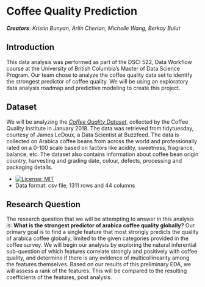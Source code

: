 # Coffee Quality Prediction

***Creators***: *Kristin Bunyan, Arlin Cherian, Michelle Wang, Berkay Bulut*




## Introduction 

This data analysis was performed as part of the DSCI 522, Data Workflow course at the University of British Columbia’s Master of Data Science Program. Our team chose to analyze the coffee quality data set to identify the strongest predictor of coffee quality. We will be using an exploratory data analysis roadmap and predictive modeling to create this project. 




## Dataset

We will be analyzing the *[Coffee Quality Dataset](https://github.com/jldbc/coffee-quality-database)*, collected by the Coffee Quality Institute in January 2018. The data was retrieved from tidytuesday, courtesy of James LeDoux, a Data Scientist at Buzzfeed. The data is collected on Arabica coffee beans from across the world and professionally rated on a 0-100 scale based on factors like acidity, sweetness, fragrance, balance, etc. The dataset also contains information about coffee bean origin country, harvesting and grading date, colour, defects, processing and packaging details.  
* [![License: MIT](https://img.shields.io/badge/License-MIT-yellow.svg)](https://opensource.org/licenses/MIT)
* Data format: csv file, 1311 rows and 44 columns



## Research Question

The research question that we will be attempting to answer in this analysis is: **What is the strongest predictor of arabica coffee quality globally?**
Our primary goal is to find a single feature that most strongly predicts the quality of arabica coffee globally, limited to the given categories provided in the coffee survey. We will begin our analysis by exploring the natural inferential sub-question of which features correlate strongly and positively with coffee quality, and determine if there is any evidence of multicollinearity among the features themselves. Based on our results of this preliminary EDA, we will assess a rank of the features. This will be compared to the resulting coefficients of the features, post analysis.

```python

```

